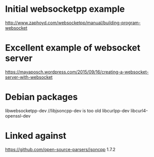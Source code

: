 # Initial websocketpp example
http://www.zaphoyd.com/websocketpp/manual/building-program-websocket

# Excellent example of websocket server
https://mayaposch.wordpress.com/2015/09/16/creating-a-websocket-server-with-websocket

# Debian packages
libwebsocketpp-dev
//libjsoncpp-dev is too old
libcurlpp-dev
libcurl4-openssl-dev

# Linked against
  https://github.com/open-source-parsers/jsoncpp 1.7.2

